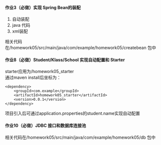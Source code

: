 #### 作业3（必做）实现 Spring Bean的装配

1. 自动装配
2. java 代码
3. xml装配

相关代码在/homework05/src/main/java/com/example/homework05/createbean 包中

#### 作业8（必做）Student/Klass/School 实现自动配置和 Starter

starter应用为/homework05_starter  
通过maven install后坐标为：

```
<dependency>
    <groupId>com.example</groupId>
    <artifactId>homework05_starter</artifactId>
    <version>0.0.1</version>
</dependency>
```

项目引入后可通过application.properties的student.name实现自动配置

#### 作业10（必做）JDBC 接口和数据库连接池

相关代码在/homework05/src/main/java/com/example/homework05/db 包中


